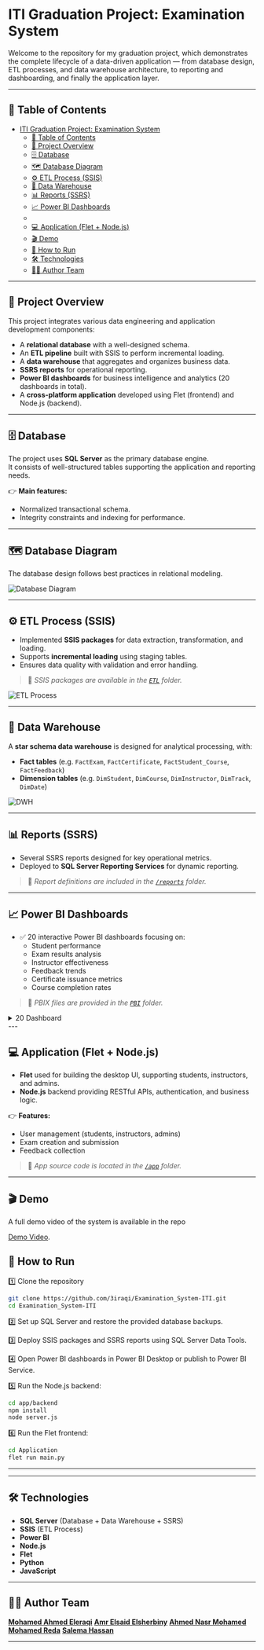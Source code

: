 # ITI Graduation Project: Examination System

Welcome to the repository for my graduation project, which demonstrates the complete lifecycle of a data-driven application — from database design, ETL processes, and data warehouse architecture, to reporting and dashboarding, and finally the application layer.

---

## 📌 Table of Contents

- [ITI Graduation Project: Examination System](#iti-graduation-project-examination-system)
  - [📌 Table of Contents](#-table-of-contents)
  - [🚀 Project Overview](#-project-overview)
  - [🗄️ Database](#️-database)
  - [🗺️ Database Diagram](#️-database-diagram)
  - [⚙️ ETL Process (SSIS)](#️-etl-process-ssis)
  - [🏢 Data Warehouse](#-data-warehouse)
  - [📊 Reports (SSRS)](#-reports-ssrs)
  - [📈 Power BI Dashboards](#-power-bi-dashboards)
  - [](#)
  - [💻 Application (Flet + Node.js)](#-application-flet--nodejs)
  - [🎬 Demo](#-demo)
  - [🚀 How to Run](#-how-to-run)
  - [🛠️ Technologies](#️-technologies)
  - [👨‍💻 Author Team](#-author-team)

---

## 🚀 Project Overview

This project integrates various data engineering and application development components:
- A **relational database** with a well-designed schema.
- An **ETL pipeline** built with SSIS to perform incremental loading.
- A **data warehouse** that aggregates and organizes business data.
- **SSRS reports** for operational reporting.
- **Power BI dashboards** for business intelligence and analytics (20 dashboards in total).
- A **cross-platform application** developed using Flet (frontend) and Node.js (backend).

---

## 🗄️ Database

The project uses **SQL Server** as the primary database engine.  
It consists of well-structured tables supporting the application and reporting needs.

👉 **Main features:**
- Normalized transactional schema.
- Integrity constraints and indexing for performance.

---

## 🗺️ Database Diagram

The database design follows best practices in relational modeling.  

![Database Diagram](./DatabaseDiagram.png)

---

## ⚙️ ETL Process (SSIS)

- Implemented **SSIS packages** for data extraction, transformation, and loading.
- Supports **incremental loading** using staging tables.
- Ensures data quality with validation and error handling.

> 📌 *SSIS packages are available in the [`ETL`](./BI_Tools/learningManagementETL/) folder.*

![ETL Process](./BI_Tools/SSIS_Screenshots/Main.png)

---

## 🏢 Data Warehouse

A **star schema data warehouse** is designed for analytical processing, with:

- **Fact tables** (e.g. `FactExam`, `FactCertificate`, `FactStudent_Course`, `FactFeedback`)
- **Dimension tables** (e.g. `DimStudent`, `DimCourse`, `DimInstructor`, `DimTrack`, `DimDate`)

![DWH](./DWH_Last_Schema.png)

---

## 📊 Reports (SSRS)

- Several SSRS reports designed for key operational metrics.
- Deployed to **SQL Server Reporting Services** for dynamic reporting.

> 📌 *Report definitions are included in the [`/reports`](./reports) folder.*

---

## 📈 Power BI Dashboards

- ✅ 20 interactive Power BI dashboards focusing on:
  - Student performance
  - Exam results analysis
  - Instructor effectiveness
  - Feedback trends
  - Certificate issuance metrics
  - Course completion rates

> 📌 *PBIX files are provided in the [`PBI`](./PBI) folder.*

<details>
  <summary>20 Dashboard</summary>

- **Index**

![0](./PBI/Last_20_Dashboard/20Dashboard/20Dashboard_1.jpg)

<!-- 1. Student OverView Dashboard
2. GPA by Track and Major
3. Course Enrollment Dashboard
4. Instructor Insights
5. Branch Performance Dashboard
6. Feedback Dashboard
7. Certification Insights
8. Intake Analysis
9. Exam Performance Dashboard
10. Course Completion
11. Student Certificate Summary
12. GPA Progression over Intake
13. Student Demographics
14. Certification Insights
15. Student & course
16. Exam
17. 1nstructor Load Dashboard
18. Track Popularity Dashboard
19. Attendance Trends Dashboard
20. Summary KPI Dashboard

 -->
1. **Student OverView Dashboard**

![1](./PBI/Last_20_Dashboard/20Dashboard/20Dashboard_2.jpg)

2. **GPA by Track and Major**
![2](./PBI/Last_20_Dashboard/20Dashboard/20Dashboard_3.jpg)
3. **Course Enrollment Dashboard**
![3](./PBI/Last_20_Dashboard/20Dashboard/20Dashboard_4.jpg)
4. **Instructor Insights**
![4](./PBI/Last_20_Dashboard/20Dashboard/20Dashboard_5.jpg)
5. **Branch Performance Dashboard**
![5](./PBI/Last_20_Dashboard/20Dashboard/20Dashboard_6.jpg)
6. **Feedback Dashboard**
![6](./PBI/Last_20_Dashboard/20Dashboard/20Dashboard_7.jpg)
7. **Certification Insights**
![7](./PBI/Last_20_Dashboard/20Dashboard/20Dashboard_8.jpg)
8. **Intake Analysis**
![8](./PBI/Last_20_Dashboard/20Dashboard/20Dashboard_9.jpg)
9. **Exam Performance Dashboard**
![9](./PBI/Last_20_Dashboard/20Dashboard/20Dashboard_10.jpg)
10. **Course Completion**
![10](./PBI/Last_20_Dashboard/20Dashboard/20Dashboard_11.jpg)

11. **Student Certificate Summary**
![11](./PBI/Last_20_Dashboard/20Dashboard/20Dashboard_12.jpg)

12. **GPA Progression over Intake**
![12](./PBI/Last_20_Dashboard/20Dashboard/20Dashboard_13.jpg)

13. **Student Demographics**
![13](./PBI/Last_20_Dashboard/20Dashboard/20Dashboard_14.jpg)

14. **Certification Insights**
![14](./PBI/Last_20_Dashboard/20Dashboard/20Dashboard_15.jpg)

15. **Student & Course**
![15](./PBI/Last_20_Dashboard/20Dashboard/20Dashboard_16.jpg)

16. **Exam**
![16](./PBI/Last_20_Dashboard/20Dashboard/20Dashboard_17.jpg)

17. **Instructor Load Dashboard**
![17](./PBI/Last_20_Dashboard/20Dashboard/20Dashboard_18.jpg)

18. **Track Popularity Dashboard**
![18](./PBI/Last_20_Dashboard/20Dashboard/20Dashboard_19.jpg)

19. **Attendance Trends Dashboard**
![19](./PBI/Last_20_Dashboard/20Dashboard/20Dashboard_20.jpg)

20. **Summary KPI Dashboard**

![20](./PBI/Last_20_Dashboard/20Dashboard/20Dashboard_21.jpg)

</details>
---

## 💻 Application (Flet + Node.js)

- **Flet** used for building the desktop UI, supporting students, instructors, and admins.
- **Node.js** backend providing RESTful APIs, authentication, and business logic.

👉 **Features:**

- User management (students, instructors, admins)
- Exam creation and submission
- Feedback collection

> 📌 *App source code is located in the [`/app`](./app) folder.*

---

## 🎬 Demo

A full demo video of the system is available in the repo

[Demo Video](./Application/demo.mp4).

## 🚀 How to Run

1️⃣ Clone the repository  

```bash
git clone https://github.com/3iraqi/Examination_System-ITI.git
cd Examination_System-ITI
```

2️⃣ Set up SQL Server and restore the provided database backups.

3️⃣ Deploy SSIS packages and SSRS reports using SQL Server Data Tools.

4️⃣ Open Power BI dashboards in Power BI Desktop or publish to Power BI Service.

5️⃣ Run the Node.js backend:

```bash
cd app/backend
npm install
node server.js
```

6️⃣ Run the Flet frontend:

```bash
cd Application
flet run main.py
```

---

---

## 🛠️ Technologies

* **SQL Server** (Database + Data Warehouse + SSRS)
* **SSIS** (ETL Process)
* **Power BI**
* **Node.js**
* **Flet**
* **Python**
* **JavaScript**

---

## 👨‍💻 Author Team

[**Mohamed Ahmed Eleraqi**](mailto:mohamed.8.eleraqi@gmail.com)
[**Amr Elsaid Elsherbiny**]()
[**Ahmed Nasr Mohamed**]()
[**Mohamed Reda**]()
[**Salema Hassan**]()

---

